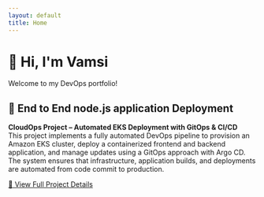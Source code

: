 ```yaml
---
layout: default
title: Home
---
```


# 👋 Hi, I'm Vamsi

Welcome to my DevOps portfolio!

## 🚀 End to End node.js application Deployment

**CloudOps Project – Automated EKS Deployment with GitOps & CI/CD**  
This project implements a fully automated DevOps pipeline to provision an Amazon EKS cluster, deploy a containerized frontend and backend application, and manage updates using a GitOps approach with Argo CD. The system ensures that infrastructure, application builds, and deployments are automated from code commit to production.

[📄 View Full Project Details](Projects/Project-books.md)

